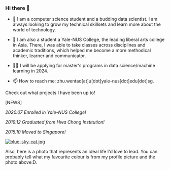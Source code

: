 ### Hi there 👋

- 🔭 I am  a computer science student and a budding data scientist. I am always looking to grow my technical skillsets and learn more about the world of technology.

- 🧠 I am also a student a Yale-NUS College, the leading liberal arts college in Asia. There, I was able to take classes across disciplines and academic traditions, which helped me become a more methodical thinker, learner and communicator. 

- 👨‍💻 I will be applying for master's programs in data science/machine learning in 2024.

- 📫 How to reach me: zhu.wentao[at]u[dot]yale-nus[dot]edu[dot]sg.

Check out what projects I have been up to!


[NEWS]                                                                      

*2020.07 Enrolled in Yale-NUS College!*                                     

*2019.12 Graduated from Hwa Chong Institution!*

*2015.10 Moved to Singapore!*


[![blue-sky-cat.jpg](https://i.postimg.cc/90s2qrTG/blue-sky-cat.jpg)](https://postimg.cc/0KGFT5VQ)

Also, here is a photo that represents an ideal life I'd love to lead. You can probably tell what my favourite colour is from my profile picture and the photo above:D.
